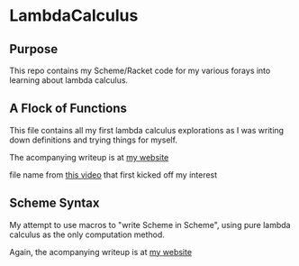 # LambdaCalculus

## Purpose
This repo contains my Scheme/Racket code for my various forays into learning about lambda calculus.

## A Flock of Functions
This file contains all my first lambda calculus explorations as I was writing down definitions and trying things for myself.

The acompanying writeup is at [my website](https://ericbreyer.com/assets/An_Introduction_to_the_Lambda_Calculus__Church_Encodings__and_the_Y_Combinator%20(1).pdf)

file name from [this video](https://www.youtube.com/watch?v=6BnVo7EHO_8) that first kicked off my interest

## Scheme Syntax
My attempt to use macros to "write Scheme in Scheme", using pure lambda calculus as the only computation method.

Again, the acompanying writeup is at [my website](https://ericbreyer.com/assets/Pure_LC_Scheme_Macros.pdf)
